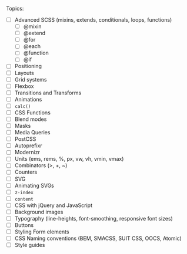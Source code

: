 Topics:

- [ ] Advanced SCSS (mixins, extends, conditionals, loops, functions)
  - [ ] @mixin
  - [ ] @extend
  - [ ] @for
  - [ ] @each
  - [ ] @function
  - [ ] @if
- [ ] Positioning
- [ ] Layouts
- [ ] Grid systems
- [ ] Flexbox
- [ ] Transitions and Transforms
- [ ] Animations
- [ ] `calc()`
- [ ] CSS Functions
- [ ] Blend modes
- [ ] Masks
- [ ] Media Queries
- [ ] PostCSS
- [ ] Autoprefixr
- [ ] Modernizr
- [ ] Units (ems, rems, %, px, vw, vh, vmin, vmax)
- [ ] Combinators (>, +, ~)
- [ ] Counters
- [ ] SVG
- [ ] Animating SVGs
- [ ] `z-index`
- [ ] `content`
- [ ] CSS with jQuery and JavaScript
- [ ] Background images
- [ ] Typography (line-heights, font-smoothing, responsive font sizes)
- [ ] Buttons
- [ ] Styling Form elements
- [ ] CSS Naming conventions (BEM, SMACSS, SUIT CSS, OOCS, Atomic)
- [ ] Style guides
